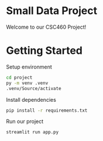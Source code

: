 # Small Data Project
Welcome to our CSC460 Project!

# Getting Started
Setup environment
```bash
cd project
py -m venv .venv
.venv/Source/activate
```
Install dependencies
```bash
pip install -r requirements.txt
```

Run our project
```bash
streamlit run app.py
```